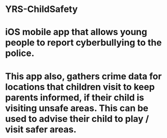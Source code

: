 # YRS-ChildSafety
# iOS mobile app that allows young people to report cyberbullying to the police.

# This app also, gathers crime data for locations that children visit to keep parents informed, if their child is visiting unsafe areas. This can be used to advise their child to play / visit safer areas.
